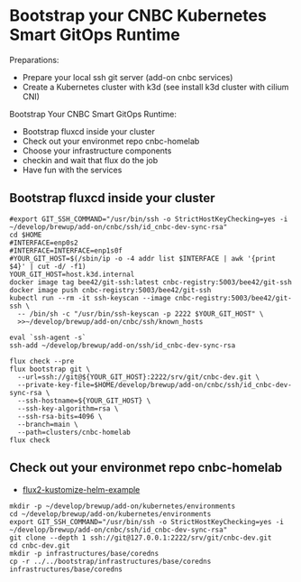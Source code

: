 # Bootstrap your CNBC Kubernetes Smart GitOps Runtime

Preparations:

- Prepare your local ssh git server (add-on cnbc services)
- Create a Kubernetes cluster with k3d (see install k3d cluster with cilium CNI)

Bootstrap Your CNBC Smart GitOps Runtime:

- Bootstrap fluxcd inside your cluster
- Check out your environmet repo cnbc-homelab
- Choose your infrastructure components
- checkin and wait that flux do the job
- Have fun with the services

## Bootstrap fluxcd inside your cluster

```shell
#export GIT_SSH_COMMAND="/usr/bin/ssh -o StrictHostKeyChecking=yes -i ~/develop/brewup/add-on/cnbc/ssh/id_cnbc-dev-sync-rsa"
cd $HOME
#INTERFACE=enp0s2
#INTERFACE=INTERFACE=enp1s0f
#YOUR_GIT_HOST=$(/sbin/ip -o -4 addr list $INTERFACE | awk '{print $4}' | cut -d/ -f1)
YOUR_GIT_HOST=host.k3d.internal
docker image tag bee42/git-ssh:latest cnbc-registry:5003/bee42/git-ssh
docker image push cnbc-registry:5003/bee42/git-ssh
kubectl run --rm -it ssh-keyscan --image cnbc-registry:5003/bee42/git-ssh \
  -- /bin/sh -c "/usr/bin/ssh-keyscan -p 2222 $YOUR_GIT_HOST" \
  >>~/develop/brewup/add-on/cnbc/ssh/known_hosts

eval `ssh-agent -s`
ssh-add ~/develop/brewup/add-on/ssh/id_cnbc-dev-sync-rsa

flux check --pre
flux bootstrap git \
  --url=ssh://git@${YOUR_GIT_HOST}:2222/srv/git/cnbc-dev.git \
  --private-key-file=$HOME/develop/brewup/add-on/cnbc/ssh/id_cnbc-dev-sync-rsa \
  --ssh-hostname=${YOUR_GIT_HOST} \
  --ssh-key-algorithm=rsa \
  --ssh-rsa-bits=4096 \
  --branch=main \
  --path=clusters/cnbc-homelab
flux check
```

## Check out your environmet repo cnbc-homelab

- [flux2-kustomize-helm-example](https://github.com/fluxcd/flux2-kustomize-helm-example)

```shell
mkdir -p ~/develop/brewup/add-on/kubernetes/environments
cd ~/develop/brewup/add-on/kubernetes/environments
export GIT_SSH_COMMAND="/usr/bin/ssh -o StrictHostKeyChecking=yes -i ~/develop/brewup/add-on/cnbc/ssh/id_cnbc-dev-sync-rsa"
git clone --depth 1 ssh://git@127.0.0.1:2222/srv/git/cnbc-dev.git
cd cnbc-dev.git
mkdir -p infrastructures/base/coredns
cp -r ../../bootstrap/infrastructures/base/coredns infrastructures/base/coredns
```